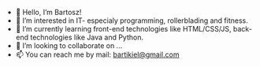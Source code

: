 - 👋 Hello, I’m Bartosz! 
- 👀 I’m interested in IT- especialy programming, rollerblading and fitness.
- 🌱 I’m currently learning front-end technologies like HTML/CSS/JS, back-end technologies like Java and Python.
- 💞️ I’m looking to collaborate on ...
- 📫 You can reach me by mail: bartikiel@gmail.com

<!---
bartikiel/bartikiel is a ✨ special ✨ repository because its `README.md` (this file) appears on your GitHub profile.
You can click the Preview link to take a look at your changes.
--->
